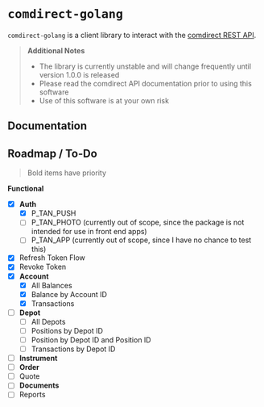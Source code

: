 `comdirect-golang`
===
`comdirect-golang` is a client library to interact with
the [comdirect REST API](https://www.comdirect.de/cms/kontakt-zugaenge-api.html).

> **Additional Notes**
> * The library is currently unstable and will change frequently until version 1.0.0 is released
> * Please read the comdirect API documentation prior to using this software
> * Use of this software is at your own risk

Documentation
---


Roadmap / To-Do
---
> Bold items have priority

**Functional**
* [x] **Auth**
    * [x] P_TAN_PUSH
    * [ ] P_TAN_PHOTO (currently out of scope, since the package is not intended for use in front end apps)
    * [ ] P_TAN_APP (currently out of scope, since I have no chance to test this)
* [x] Refresh Token Flow
* [x] Revoke Token
* [x] **Account**
    * [x] All Balances
    * [x] Balance by Account ID
    * [x] Transactions
* [ ] **Depot**
    * [ ] All Depots
    * [ ] Positions by Depot ID
    * [ ] Position by Depot ID and Position ID
    * [ ] Transactions by Depot ID
* [ ] **Instrument**
* [ ] **Order**
* [ ] Quote
* [ ] **Documents**
* [ ] Reports